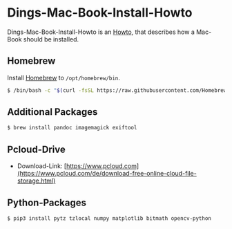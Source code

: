 # Dings-Mac-Book-Install-Howto

Dings-Mac-Book-Install-Howto is an [Howto](700022.md), that describes how a Mac-Book should be installed.

## Homebrew

Install [Homebrew](2000243.md) to `/opt/homebrew/bin`.

```bash
$ /bin/bash -c "$(curl -fsSL https://raw.githubusercontent.com/Homebrew/install/HEAD/install.sh)"
```

## Additional Packages

```bash
$ brew install pandoc imagemagick exiftool
```

## Pcloud-Drive

- Download-Link: [https://www.pcloud.com](https://www.pcloud.com/de/download-free-online-cloud-file-storage.html)


## Python-Packages

```bash
$ pip3 install pytz tzlocal numpy matplotlib bitmath opencv-python
```
